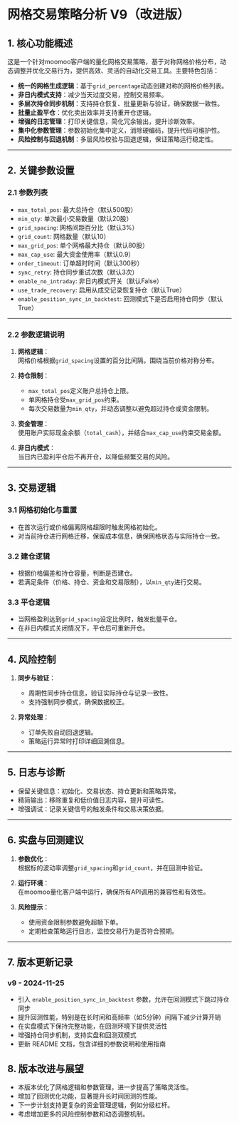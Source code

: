 # 网格交易策略分析 V9（改进版）

## 1. 核心功能概述

这是一个针对moomoo客户端的量化网格交易策略，基于对称网格价格分布，动态调整并优化交易行为，提供高效、灵活的自动化交易工具。主要特色包括：

- **统一的网格生成逻辑**：基于`grid_percentage`动态创建对称的网格价格列表。
- **非日内模式支持**：减少当天过度交易，控制交易频率。
- **多层次持仓同步机制**：支持持仓恢复、批量更新与验证，确保数据一致性。
- **批量止盈平仓**：优化卖出效率并支持重开仓逻辑。
- **增强的日志管理**：打印关键信息，简化冗余输出，提升诊断效率。
- **集中化参数管理**：参数初始化集中定义，消除硬编码，提升代码可维护性。
- **风险控制与回退机制**：多层风险校验与回退逻辑，保证策略运行稳定性。

---

## 2. 关键参数设置

### 2.1 参数列表

- `max_total_pos`: 最大总持仓（默认500股）
- `min_qty`: 单次最小交易数量（默认20股）
- `grid_spacing`: 网格间距百分比（默认3%）
- `grid_count`: 网格数量（默认10）
- `max_grid_pos`: 单个网格最大持仓（默认80股）
- `max_cap_use`: 最大资金使用率（默认0.9）
- `order_timeout`: 订单超时时间（默认300秒）
- `sync_retry`: 持仓同步重试次数（默认3次）
- `enable_no_intraday`: 非日内模式开关（默认False）
- `use_trade_recovery`: 启用从成交记录恢复持仓（默认True）
- `enable_position_sync_in_backtest`: 回测模式下是否启用持仓同步（默认True）

---

### 2.2 参数逻辑说明

1. **网格逻辑**：  
   网格价格根据`grid_spacing`设置的百分比间隔，围绕当前价格对称分布。

2. **持仓限制**：  
   - `max_total_pos`定义账户总持仓上限。
   - 单网格持仓受`max_grid_pos`约束。
   - 每次交易数量为`min_qty`，并动态调整以避免超过持仓或资金限制。

3. **资金管理**：  
   使用账户实际现金余额（`total_cash`），并结合`max_cap_use`约束交易金额。

4. **非日内模式**：  
   当日内已盈利平仓后不再开仓，以降低频繁交易的风险。

---

## 3. 交易逻辑

### 3.1 网格初始化与重置

- 在首次运行或价格偏离网格超限时触发网格初始化。
- 对当前持仓进行网格迁移，保留成本信息，确保网格状态与实际持仓一致。

### 3.2 建仓逻辑

- 根据价格偏差和持仓容量，判断是否建仓。
- 若满足条件（价格、持仓、资金和交易限制），以`min_qty`进行交易。

### 3.3 平仓逻辑

- 当网格盈利达到`grid_spacing`设定比例时，触发批量平仓。
- 在非日内模式关闭情况下，平仓后可重新开仓。

---

## 4. 风险控制

1. **同步与验证**：
   - 周期性同步持仓信息，验证实际持仓与记录一致性。
   - 支持强制同步模式，确保数据校正。

2. **异常处理**：
   - 订单失败自动回退逻辑。
   - 策略运行异常时打印详细回溯信息。

---

## 5. 日志与诊断

- 保留关键信息：初始化、交易状态、持仓更新和策略异常。
- 精简输出：移除重复和低价值日志内容，提升可读性。
- 增强调试：记录关键信号的触发条件和交易决策依据。

---

## 6. 实盘与回测建议

1. **参数优化**：  
   根据标的波动率调整`grid_spacing`和`grid_count`，并在回测中验证。

2. **运行环境**：  
   在moomoo量化客户端中运行，确保所有API调用的兼容性和有效性。

3. **风险提示**：  
   - 使用资金限制参数避免超额下单。
   - 定期检查策略运行日志，监控交易行为是否符合预期。

---

## 7. 版本更新记录

### v9 - 2024-11-25
- 引入 `enable_position_sync_in_backtest` 参数，允许在回测模式下跳过持仓同步
- 提升回测性能，特别是在长时间和高频率（如5分钟）间隔下减少计算开销
- 在实盘模式下保持完整功能，在回测环境下提供灵活性
- 增强持仓同步机制，支持实盘和回测双模式
- 更新 README 文档，包含详细的参数说明和使用指南

## 8. 版本改进与展望

- 本版本优化了网格逻辑和参数管理，进一步提高了策略灵活性。
- 增加了回测优化功能，显著提升长时间回测的性能。
- 下一步计划支持更复杂的资金管理逻辑，例如分级杠杆。
- 考虑增加更多的风险控制参数和动态调整机制。
